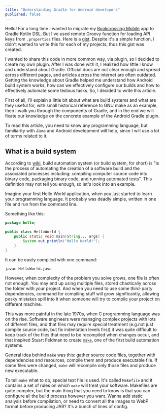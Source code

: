 ```yaml
---
title: "Understanding Gradle for Android developers"
published: false
---
```


Hello! For a long time I wanted to migrate my [Bookcrossing Mobile](https://github.com/fobo66/BookcrossingMobile) app to Gradle Kotlin DSL.
But I've used remote Groovy function for loading API keys from `.properties` files. Here is a [gist](https://gist.github.com/fobo66/17d5116b5c7bccf5f28036f401f3c09d).
Despite it's a simple function, I didn't wanted to write this for each of my projects, thus this gist was created.

I wanted to share this code in more common way, via plugin, so I decided to create my own plugin. After I was done with it, I realized how little I know and understand about Gradle.
Official docs are not clear enough and spread across different pages, and articles across the internet are often outdated. Getting the knowledge about Gradle helped me
understand how Android build system works, how can we effectively configure our builds and how to effectively automate some tedious tasks. So, I decided to write this article.

First of all, I'll explain a little bit about what are build systems and what are they useful for, with small historical reference to GNU make as an example, then I walk you through
the components of Gradle, and in the end we will fixate our knowledge on the concrete example of the Android Gradle plugin.

To read this article, you need to know any programming language, but familiarity with Java and Android development will help, since I will use a lot of terms related to it.

## What is a build system

According to [wiki](https://en.wikipedia.org/wiki/Build_automation), build automation system (or build system, for short) is "is the process of automating the creation of a software
build and the associated processes including: compiling computer source code into binary code, packaging binary code, and running automated tests". This definition may not tell you
enough, so let's look into an example.

Imagine your first Hello World application, when you just started to learn your programming language. It probably was deadly simple, written in one file and run from the command line.

Something like this:

``` java
package hello;

public class HelloWorld {
    public static void main(String... args) {
        System.out.println("Hello World!");
    }
}
```

It can be easily compiled with one command:

``` bash
javac HelloWorld.java
```

However, when complexity of the problem you solve grows, one file is often not enough. You may end up using multiple files, stored chaotically across the folder with your project.
And when you need to use some third-party dependencies, command for compiling stuff will grow significantly, allowing pesky mistakes spill into it when someone will try to compile your
project on different machine.

This was more painful in the late 1970s, when C programming language was on the rise. Software engineers were managing complex projects with lots of different files, and that files may
require special treatment (e.g.not just compile source code, but fix indentation levels first) it was quite difficult to keep track of the files that need to be recompiled when changes
occur, and that inspired Stuart Feldman to create [`make`](https://citeseerx.ist.psu.edu/viewdoc/summary?doi=10.1.1.39.7058), one of the first build automation systems.

General idea behind `make` was this: gather source code files, together with dependencies and resources, compile them and produce executable file. If some files were changed, `make` will
recompile only those files and produce new executable.

To tell `make` what to do, special text file is used. It's called `Makefile` and it contains a set of rules on which `make` will treat your software. Makefiles are quite complex, but the
main thing that you need to know is that you can configure all the build process however you want. Wanna add static analysis before compilation, or need to convert all the images to WebP
format before producing JAR? It's a bunch of lines of config.
